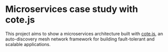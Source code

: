 Microservices case study with cote.js
=====================================

This project aims to show a microservices architecture built with [cote.js](https://github.com/dashersw/cote), an auto-discovery mesh network framework for building fault-tolerant and scalable applications.
